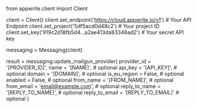 from appwrite.client import Client

client = Client()
client.set_endpoint('https://cloud.appwrite.io/v1') # Your API Endpoint
client.set_project('5df5acd0d48c2') # Your project ID
client.set_key('919c2d18fb5d4...a2ae413da83346ad2') # Your secret API key

messaging = Messaging(client)

result = messaging.update_mailgun_provider(
    provider_id = '[PROVIDER_ID]',
    name = '[NAME]', # optional
    api_key = '[API_KEY]', # optional
    domain = '[DOMAIN]', # optional
    is_eu_region = False, # optional
    enabled = False, # optional
    from_name = '[FROM_NAME]', # optional
    from_email = 'email@example.com', # optional
    reply_to_name = '[REPLY_TO_NAME]', # optional
    reply_to_email = '[REPLY_TO_EMAIL]' # optional
)
